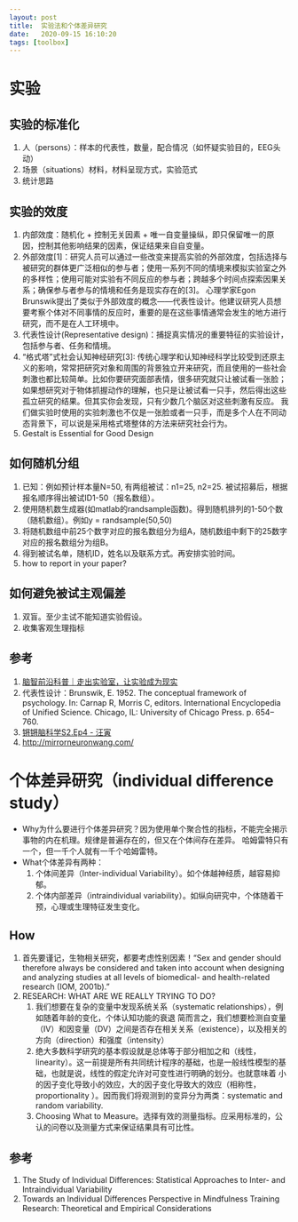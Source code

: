 ```yaml
---
layout: post
title:  实验法和个体差异研究
date:   2020-09-15 16:10:20
tags: [toolbox]
---
```


# 实验

## 实验的标准化

1. 人（persons）：样本的代表性，数量，配合情况（如怀疑实验目的，EEG头动）
2. 场景（situations）材料，材料呈现方式，实验范式
4. 统计思路

## 实验的效度

1. 内部效度：随机化 + 控制无关因素 + 唯一自变量操纵，即只保留唯一的原因，控制其他影响结果的因素，保证结果来自自变量。
2. 外部效度[1]：研究人员可以通过一些改变来提高实验的外部效度，包括选择与被研究的群体更广泛相似的参与者；使用一系列不同的情境来模拟实验室之外的多样性；使用可能对实验有不同反应的参与者；跨越多个时间点探索因果关系；确保参与者参与的情境和任务是现实存在的[3]。
心理学家Egon Brunswik提出了类似于外部效度的概念——代表性设计。他建议研究人员想要考察个体对不同事情的反应时，重要的是在这些事情通常会发生的地方进行研究，而不是在人工环境中。
3. 代表性设计(Representative design)：捕捉真实情况的重要特征的实验设计，包括参与者、任务和情境。
4. “格式塔”式社会认知神经研究[3]: 传统心理学和认知神经科学比较受到还原主义的影响，常常把研究对象和周围的背景独立开来研究，而且使用的一些社会刺激也都比较简单。比如你要研究面部表情，很多研究就只让被试看一张脸；
如果想研究对于物体抓握动作的理解，也只是让被试看一只手，然后得出这些孤立研究的结果。但其实你会发现，只有少数几个脑区对这些刺激有反应。
我们做实验时使用的实验刺激也不仅是一张脸或者一只手，而是多个人在不同动态背景下，可以说是采用格式塔整体的方法来研究社会行为。
5. Gestalt is Essential for Good Design

## 如何随机分组

1. 已知：例如预计样本量N=50, 有两组被试：n1=25, n2=25. 被试招募后，根据报名顺序得出被试ID1-50（报名数组）。
2. 使用随机数生成器(如matlab的randsample函数)。得到随机排列的1-50个数（随机数组）。例如y = randsample(50,50)
3. 将随机数组中前25个数字对应的报名数组分为组A，随机数组中剩下的25数字对应的报名数组分为组B。
4. 得到被试名单，随机ID，姓名以及联系方式。再安排实验时间。
5. how to report in your paper? 

## 如何避免被试主观偏差

1. 双盲。至少主试不能知道实验假设。
2. 收集客观生理指标

## 参考
1. [脑智前沿科普｜走出实验室，让实验成为现实](https://mp.weixin.qq.com/s?__biz=MzU4MTU4OTI3Mw==&mid=2247487584&idx=1&sn=aa19107e5f830d62f10dc5853114bcd7&chksm=fd441016ca3399000363501146d6cb670df54a1e29971e79e8ad5bd9caf7e6ba09f9fe7e359a&mpshare=1&scene=1&srcid=09155Nqt3q0KQVoa0o47xYnT&sharer_sharetime=1600148961330&sharer_shareid=4905f7abc86408fc345b135a8501550f&key=afe1cf61e339c4b23e617415c3cd2f91df86799b3438ceeb673f7b3693a062b576fe24e96f833bb8e9777b11731a1a25acc2f91c733c6be2a6c117a3cacc7a36829f2e0eba0889060e5bab99afaa348fce311a1d4dd62cf56241f3d48e5016c94e7ac4974d44dd8e5ac8b2aa102b57a98f40afe9e57caf1ab1ae22535d76d07f&ascene=1&uin=MTcxODg3OTg2NA%3D%3D&devicetype=Windows+10+x64&version=62090529&lang=zh_CN&exportkey=AUGIMlpqwEG2Z5Nr8n%2BwhoU%3D&pass_ticket=QXat%2FA5PI4BXV8vDXhj5NLFS%2FpIWphBxJzr2h6Pm4DU85RxTKdNTdyqrNY976npJ&wx_header=0)
2. 代表性设计：Brunswik, E. 1952. The conceptual framework of psychology. In: Carnap R, Morris C, editors. International Encyclopedia of Unified Science. Chicago, IL: University of Chicago Press. p. 654–760.
3. [锵锵脑科学S2.Ep4 - 汪寅](https://mp.weixin.qq.com/s?__biz=MzU3MjgzMDkyOQ==&mid=2247484046&idx=1&sn=8c610bccbab8bcb1bfdb0a63d942d315&chksm=fccba730cbbc2e2656f158f7e8dbbd88ab31591241bee5507563c97c3de76b5850737df6d1d5&mpshare=1&srcid=0428Nh0llapcO9KoTT5L5cWz&sharer_sharetime=1588088202366&sharer_shareid=27ee7ba147c62688079f67d89d6fe7d9&from=timeline&scene=2&subscene=1&clicktime=1588122841&enterid=1588122841&ascene=1&devicetype=Windows+10+x64&version=62090529&nettype=ctnet&abtest_cookie=AAACAA%3D%3D&lang=zh_CN&exportkey=AWGk3FMM81mWRTfGSuBskbw%3D&pass_ticket=QXat%2FA5PI4BXV8vDXhj5NLFS%2FpIWphBxJzr2h6Pm4DU85RxTKdNTdyqrNY976npJ&wx_header=0&key=2579f7f886f84ae3518f68b695dd3da38cbf25de339178d7c44954f2b29b2602a2bfbb1be7a61287b3f522f911cdcc853c4b94976e41f33d192a082efe2afcf2e6ed264ac563ac8c3a8bf82952a4994cbb8373cdd7db8060914c511eb4670c7bb41fc3d5b0bbed08fd2a9de1906b63d5f7ec70a577fc757e348446d351e64376&uin=MTcxODg3OTg2NA%3D%3D)
4. http://mirrorneuronwang.com/

# 个体差异研究（individual difference study）

* Why为什么要进行个体差异研究？因为使用单个聚合性的指标，不能完全揭示事物的内在机理。规律是普遍存在的，但又在个体间存在差异。
哈姆雷特只有一个，但一千个人就有一千个哈姆雷特。
* What个体差异有两种：
     1. 个体间差异（Inter-individual Variability）。如个体越神经质，越容易抑郁。
	 2. 个体内部差异（intraindividual variability）。如纵向研究中，个体随着干预，心理或生理特征发生变化。
## How

1. 首先要谨记，生物相关研究，都要考虑性别因素！“Sex and gender should therefore always be considered and taken into account when designing and analyzing studies at all levels of biomedical- and health-related research (IOM, 2001b).”
2. RESEARCH: WHAT ARE WE REALLY TRYING TO DO?
     1. 我们想要在复杂的变量中发现系统关系（systematic relationships），例如随着年龄的变化，个体认知功能的衰退
	 简而言之，我们想要检测自变量（IV）和因变量（DV）之间是否存在相关关系（existence），以及相关的方向（direction）和强度（intensity）
	 2. 绝大多数科学研究的基本假设就是总体等于部分相加之和（线性，linearity）。这一前提是所有共同统计程序的基础，也是一般线性模型的基础，也就是说，线性的假定允许对可变性进行明确的划分。也就意味着
	 小的因子变化导致小的效应，大的因子变化导致大的效应（相称性，proportionality ）。因而我们将观测到的变异分为两类：systematic and random variability. 
     3. Choosing What to Measure。选择有效的测量指标。应采用标准的，公认的问卷以及测量方式来保证结果具有可比性。
	 	
	
## 参考

1. The Study of Individual Differences: Statistical Approaches to Inter- and Intraindividual Variability
2. Towards an Individual Differences Perspective in Mindfulness Training Research: Theoretical and Empirical Considerations
